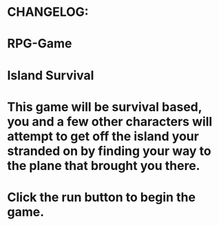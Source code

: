 # CHANGELOG: 
# RPG-Game
# Island Survival
# This game will be survival based, you and a few other characters will attempt to get off the island your stranded on by finding your way to the plane that brought you there.
# Click the run button to begin the game.
